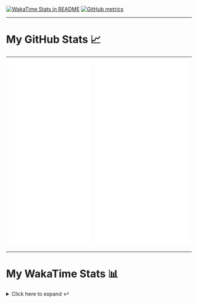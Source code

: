 [![WakaTime Stats in README](https://github.com/LOsioChico/LOsioChico/actions/workflows/waka.yml/badge.svg)](https://github.com/LOsioChico/LOsioChico/actions/workflows/waka.yml) [![GitHub metrics](https://github.com/LOsioChico/LOsioChico/actions/workflows/metrics.yml/badge.svg)](https://github.com/LOsioChico/LOsioChico/actions/workflows/metrics.yml)

---

# My GitHub Stats 📈

| ![](./assets/metrics.svg) | ![](./assets/metrics2.svg) |
| ------------------------- | -------------------------- |

---

# My WakaTime Stats 📊

<details>
<summary>Click here to expand ↩️</summary>
<br>

<!--START_SECTION:waka-->
![Code Time](http://img.shields.io/badge/Code%20Time-2%2C363%20hrs%2039%20mins-blue)

![Lines of code](https://img.shields.io/badge/From%20Hello%20World%20I%27ve%20Written-485.5%20thousand%20lines%20of%20code-blue)

**🐱 My GitHub Data** 

> 📦 715.8 kB Used in GitHub's Storage 
 > 
> 🏆 312 Contributions in the Year 2025
 > 
> 🚫 Not Opted to Hire
 > 
> 📜 29 Public Repositories 
 > 
> 🔑 36 Private Repositories 
 > 
**I'm a Night 🦉** 

```text
🌞 Morning                750 commits         ████░░░░░░░░░░░░░░░░░░░░░   15.12 % 
🌆 Daytime                1624 commits        ████████░░░░░░░░░░░░░░░░░   32.74 % 
🌃 Evening                1677 commits        ████████░░░░░░░░░░░░░░░░░   33.80 % 
🌙 Night                  910 commits         █████░░░░░░░░░░░░░░░░░░░░   18.34 % 
```
📅 **I'm Most Productive on Thursday** 

```text
Monday                   675 commits         ███░░░░░░░░░░░░░░░░░░░░░░   13.61 % 
Tuesday                  792 commits         ████░░░░░░░░░░░░░░░░░░░░░   15.96 % 
Wednesday                595 commits         ███░░░░░░░░░░░░░░░░░░░░░░   11.99 % 
Thursday                 927 commits         █████░░░░░░░░░░░░░░░░░░░░   18.69 % 
Friday                   752 commits         ████░░░░░░░░░░░░░░░░░░░░░   15.16 % 
Saturday                 771 commits         ████░░░░░░░░░░░░░░░░░░░░░   15.54 % 
Sunday                   449 commits         ██░░░░░░░░░░░░░░░░░░░░░░░   09.05 % 
```


📊 **This Week I Spent My Time On** 

```text
💬 Programming Languages: 
Scala                    8 hrs 38 mins       ███████████████░░░░░░░░░░   59.76 % 
TypeScript               4 hrs 27 mins       ████████░░░░░░░░░░░░░░░░░   30.78 % 
Smithy                   33 mins             █░░░░░░░░░░░░░░░░░░░░░░░░   03.87 % 
JSON                     16 mins             ░░░░░░░░░░░░░░░░░░░░░░░░░   01.94 % 
SQL                      9 mins              ░░░░░░░░░░░░░░░░░░░░░░░░░   01.13 % 
```

**I Mostly Code in TypeScript** 

```text
TypeScript               34 repos            ████████████░░░░░░░░░░░░░   50.00 % 
Scala                    9 repos             ███░░░░░░░░░░░░░░░░░░░░░░   13.24 % 
JavaScript               7 repos             ███░░░░░░░░░░░░░░░░░░░░░░   10.29 % 
Astro                    5 repos             ██░░░░░░░░░░░░░░░░░░░░░░░   07.35 % 
CSS                      5 repos             ██░░░░░░░░░░░░░░░░░░░░░░░   07.35 % 
```




 Last Updated on 16/09/2025 01:04:43 UTC
<!--END_SECTION:waka-->

## </details>
